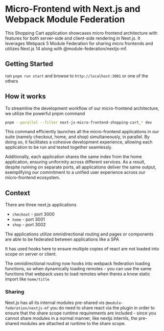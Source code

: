 # Micro-Frontend with Next.js  and Webpack Module Federation
This Shopping Cart application showcases micro frontend architecture with features for both server-side and client-side rendering in Next.js. It leverages Webpack 5 Module Federation for sharing micro frontends and utilizes Next.js 14 along with @module-federation/nextjs-mf.

## Getting Started

run `pnpm run start` and browse to `http://localhost:3001` or one of the others
## How it works
To streamline the development workflow of our micro-frontend architecture, we utilize the powerful pnpm command
```bash
pnpm --parallel --filter next-js-micro-frontend-shopping-cart_* dev
```
This command efficiently launches all the micro-frontend applications in our suite (namely checkout, home, and shop) simultaneously, in parallel. By doing so, it facilitates a cohesive development experience, allowing each application to be run and tested together seamlessly.

Additionally, each application shares the same index from the home application, ensuring uniformity across different services. As a result, despite running on separate ports, all applications deliver the same output, exemplifying our commitment to a unified user experience across our micro-frontend ecosystem.


## Context

There are three next.js applications

- `checkout` - port 3000
- `home` - port 3001
- `shop` - port 3002

The applications utilize omnidirectional routing and pages or components are able to be federated between applications like a SPA

It has used hooks here to ensure multiple copies of react are not loaded into scope on server or client.

The omnidirectional routing now hooks into webpack federation loading functions, so when dynamically loading remotes - you can use the same functions that webpack uses to load remotes when theres a know static import like `home/title`


### Sharing

Next.js has all its internal modules pre-shared vis `@module-federation/nextjs-mf` you do need to share react via the plugin in order to ensure that the share scope runtime requirements are included - since you cannot share modules in a normal manner, like nextjs internls, the pre-shared modules are attached at runtime to the share scope.




